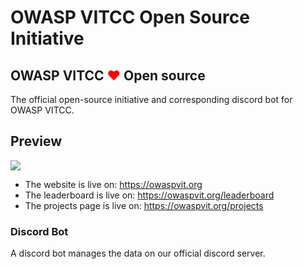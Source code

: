 # OWASP VITCC Open Source Initiative

<h2>OWASP VITCC <span style="color: red;">&#10084;</span> Open source</h2>
The official open-source initiative and corresponding discord bot for OWASP VITCC.

## Preview
<img src="https://i.imgur.com/BhBQ9VI.png">

<ul>
  <li>The website is live on: <a href="https://owaspvit.org">https://owaspvit.org</a></li>
  <li>The leaderboard is live on: <a href="https://owaspvit.org/leaderboard">https://owaspvit.org/leaderboard</a></li>
  <li>The projects page is live on: <a href="https://owaspvit.org/projects">https://owaspvit.org/projects</a></li>
</ul>

### Discord Bot

A discord bot manages the data on our official discord server.
